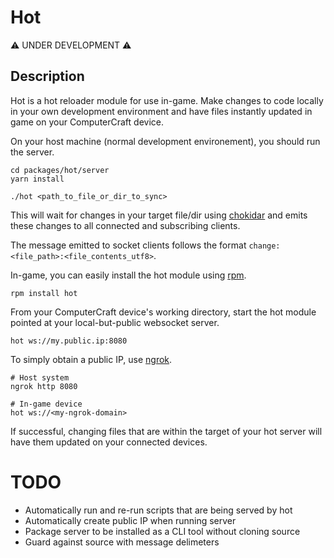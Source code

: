 # Hot

:warning: UNDER DEVELOPMENT :warning:

## Description

Hot is a hot reloader module for use in-game.
Make changes to code locally in your own development environment and have files instantly updated in game on your ComputerCraft device.

On your host machine (normal development environement), you should run the server.

```
cd packages/hot/server
yarn install

./hot <path_to_file_or_dir_to_sync>
```

This will wait for changes in your target file/dir using [chokidar](https://github.com/paulmillr/chokidar) and emits these changes to all connected and subscribing clients.

The message emitted to socket clients follows the format `change:<file_path>:<file_contents_utf8>`.

In-game, you can easily install the hot module using [rpm](https://github.com/Reactified/rpm).

```
rpm install hot
```

From your ComputerCraft device's working directory, start the hot module pointed at your local-but-public websocket server.

```
hot ws://my.public.ip:8080
```

To simply obtain a public IP, use [ngrok](https://ngrok.com/).

```
# Host system
ngrok http 8080

# In-game device
hot ws://<my-ngrok-domain>
```

If successful, changing files that are within the target of your hot server will have them updated on your connected devices.

# TODO

- Automatically run and re-run scripts that are being served by hot
- Automatically create public IP when running server
- Package server to be installed as a CLI tool without cloning source
- Guard against source with message delimeters
